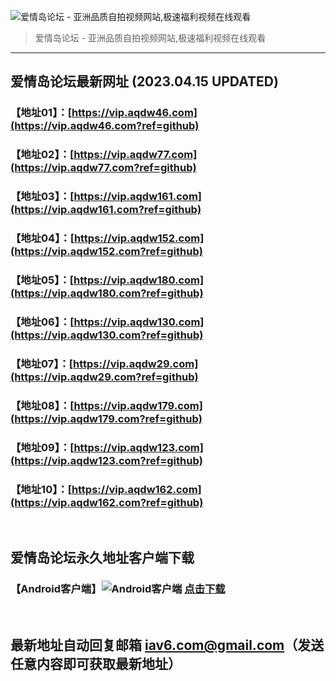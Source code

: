 ![爱情岛论坛 - 亚洲品质自拍视频网站,极速福利视频在线观看](http://ww1.sinaimg.cn/large/007drMcOgy1g5i6x3ua0xj30eg0393yo.jpg)
> 爱情岛论坛 - 亚洲品质自拍视频网站,极速福利视频在线观看

---

## 爱情岛论坛最新网址 (2023.04.15 UPDATED)
### 【地址01】：[https://vip.aqdw46.com](https://vip.aqdw46.com?ref=github)
### 【地址02】：[https://vip.aqdw77.com](https://vip.aqdw77.com?ref=github)
### 【地址03】：[https://vip.aqdw161.com](https://vip.aqdw161.com?ref=github)
### 【地址04】：[https://vip.aqdw152.com](https://vip.aqdw152.com?ref=github)
### 【地址05】：[https://vip.aqdw180.com](https://vip.aqdw180.com?ref=github)
### 【地址06】：[https://vip.aqdw130.com](https://vip.aqdw130.com?ref=github)
### 【地址07】：[https://vip.aqdw29.com](https://vip.aqdw29.com?ref=github)
### 【地址08】：[https://vip.aqdw179.com](https://vip.aqdw179.com?ref=github)
### 【地址09】：[https://vip.aqdw123.com](https://vip.aqdw123.com?ref=github)
### 【地址10】：[https://vip.aqdw162.com](https://vip.aqdw162.com?ref=github)
<br>

## 爱情岛论坛永久地址客户端下载
### 【Android客户端】![Android客户端](https://ww1.sinaimg.cn/large/007drMcOgy1fzljgv278jj300f00ia9t.jpg) [点击下载](https://app.aqdlt.app/v1/aqdlt_android_0828.apk)

<br>

## 最新地址自动回复邮箱 [iav6.com@gmail.com](mailto:iav6.com@gmail.com)（发送任意内容即可获取最新地址）

